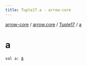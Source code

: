 ```yaml
---
title: Tuple17.a - arrow-core
---
```


[arrow-core](../../index.html) / [arrow.core](../index.html) / [Tuple17](index.html) / [a](./a.html)

# a

`val a: `[`A`](index.html#A)